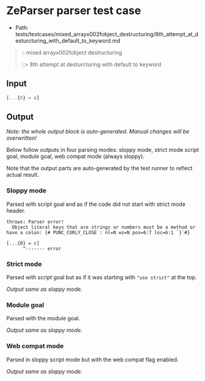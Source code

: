# ZeParser parser test case

- Path: tests/testcases/mixed_arrayx002fobject_destructuring/8th_attempt_at_desturcturing_with_default_to_keyword.md

> :: mixed arrayx002fobject destructuring
>
> ::> 8th attempt at desturcturing with default to keyword

## Input

`````js
[...{0} = c]
`````

## Output

_Note: the whole output block is auto-generated. Manual changes will be overwritten!_

Below follow outputs in four parsing modes: sloppy mode, strict mode script goal, module goal, web compat mode (always sloppy).

Note that the output parts are auto-generated by the test runner to reflect actual result.

### Sloppy mode

Parsed with script goal and as if the code did not start with strict mode header.

`````
throws: Parser error!
  Object literal keys that are strings or numbers must be a method or have a colon: {# PUNC_CURLY_CLOSE : nl=N ws=N pos=6:7 loc=6:1 `}`#}

[...{0} = c]
      ^------- error
`````

### Strict mode

Parsed with script goal but as if it was starting with `"use strict"` at the top.

_Output same as sloppy mode._

### Module goal

Parsed with the module goal.

_Output same as sloppy mode._

### Web compat mode

Parsed in sloppy script mode but with the web compat flag enabled.

_Output same as sloppy mode._

